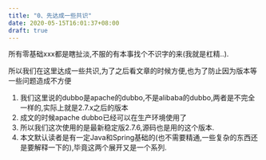```yaml
---
title: "0、先达成一些共识"
date: 2020-05-15T16:01:37+08:00
draft: true
---
```


所有零基础xxx都是瞎扯淡,不服的有本事找个不识字的来(我就是杠精..).
<!--more-->

所以我们在这里达成一些共识,为了之后看文章的时候方便,也为了防止因为版本等一些问题造成不方便

1. 我们这里说的dubbo是apache的dubbo,不是alibaba的dubbo,两者是不完全一样的,实际上就是2.7.x之后的版本
2. 成文的时候apache dubbo已经可以在生产环境使用了
3. 所以我们这次使用的是最新稳定版2.7.6,源码也是用的这个版本.
4. 本文默认读者是有一定Java和Spring基础的(也不需要精通,一些复杂的东西还是要解释一下的),毕竟这两个展开又是一个系列.
